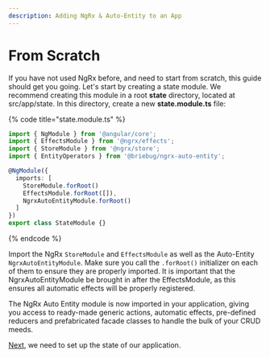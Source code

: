 ```yaml
---
description: Adding NgRx & Auto-Entity to an App
---
```


# From Scratch

If you have not used NgRx before, and need to start from scratch, this guide should get you going. Let's start by creating a state module. We recommend creating this module in a root **state** directory, located at src/app/state. In this directory, create a new **state.module.ts** file:

{% code title="state.module.ts" %}
```typescript
import { NgModule } from '@angular/core';
import { EffectsModule } from '@ngrx/effects';
import { StoreModule } from '@ngrx/store';
import { EntityOperators } from '@briebug/ngrx-auto-entity';

@NgModule({
  imports: [
    StoreModule.forRoot()
    EffectsModule.forRoot([]),
    NgrxAutoEntityModule.forRoot()
  ]
})
export class StateModule {}
```
{% endcode %}

Import the NgRx `StoreModule` and `EffectsModule` as well as the Auto-Entity `NgrxAutoEntityModule`. Make sure you call the `.forRoot()` initializer on each of them to ensure they are properly imported. It is important that the NgrxAutoEntityModule be brought in after the EffectsModule, as this ensures all automatic effects will be properly registered.

The NgRx Auto Entity module is now imported in your application, giving you access to ready-made generic actions, automatic effects, pre-defined reducers and prefabricated facade classes to handle the bulk of your CRUD meeds. 

[Next](entity-model.md), we need to set up the state of our application.

